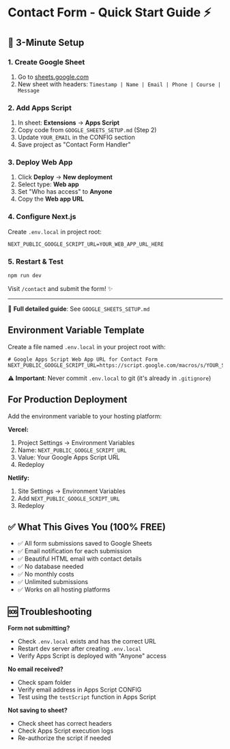 # Contact Form - Quick Start Guide ⚡

## 🎯 3-Minute Setup

### 1. Create Google Sheet
1. Go to [sheets.google.com](https://sheets.google.com)
2. New sheet with headers: `Timestamp | Name | Email | Phone | Course | Message`

### 2. Add Apps Script
1. In sheet: **Extensions** → **Apps Script**
2. Copy code from `GOOGLE_SHEETS_SETUP.md` (Step 2)
3. Update `YOUR_EMAIL` in the CONFIG section
4. Save project as "Contact Form Handler"

### 3. Deploy Web App
1. Click **Deploy** → **New deployment**
2. Select type: **Web app**
3. Set "Who has access" to **Anyone**
4. Copy the **Web app URL**

### 4. Configure Next.js
Create `.env.local` in project root:
```env
NEXT_PUBLIC_GOOGLE_SCRIPT_URL=YOUR_WEB_APP_URL_HERE
```

### 5. Restart & Test
```bash
npm run dev
```

Visit `/contact` and submit the form! ✨

---

📖 **Full detailed guide**: See `GOOGLE_SHEETS_SETUP.md`

## Environment Variable Template

Create a file named `.env.local` in your project root with:

```env
# Google Apps Script Web App URL for Contact Form
NEXT_PUBLIC_GOOGLE_SCRIPT_URL=https://script.google.com/macros/s/YOUR_SCRIPT_ID_HERE/exec
```

⚠️ **Important**: Never commit `.env.local` to git (it's already in `.gitignore`)

## For Production Deployment

Add the environment variable to your hosting platform:

**Vercel:**
1. Project Settings → Environment Variables
2. Name: `NEXT_PUBLIC_GOOGLE_SCRIPT_URL`
3. Value: Your Google Apps Script URL
4. Redeploy

**Netlify:**
1. Site Settings → Environment Variables
2. Add `NEXT_PUBLIC_GOOGLE_SCRIPT_URL`
3. Redeploy

## ✅ What This Gives You (100% FREE)

- ✅ All form submissions saved to Google Sheets
- ✅ Email notification for each submission
- ✅ Beautiful HTML email with contact details
- ✅ No database needed
- ✅ No monthly costs
- ✅ Unlimited submissions
- ✅ Works on all hosting platforms

## 🆘 Troubleshooting

**Form not submitting?**
- Check `.env.local` exists and has the correct URL
- Restart dev server after creating `.env.local`
- Verify Apps Script is deployed with "Anyone" access

**No email received?**
- Check spam folder
- Verify email address in Apps Script CONFIG
- Test using the `testScript` function in Apps Script

**Not saving to sheet?**
- Check sheet has correct headers
- Check Apps Script execution logs
- Re-authorize the script if needed


